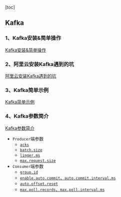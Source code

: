 [toc]

## Kafka

### 1、Kafka安装&简单操作
[Kafka安装&简单操作](doc/kafka_01_安装&简单操作.md)

### 2、阿里云安装Kafka遇到的坑
[阿里云安装Kafka遇到的坑](doc/kafka_02_阿里云安装Kafka遇到的坑.md)

### 3、Kafka简单示例
[Kafka简单示例](doc/kafka_03_Kafka简单示例.md)

### 4、Kafka参数简介
[Kafka参数简介](doc/kafka_04_Kafka参数简介.md)

- `Producer`端参数
    - [`acks`](doc/kafka_04_Kafka参数简介.md#11acks)
    - [`batch.size`](doc/kafka_04_Kafka参数简介.md#12batchsize)
    - [`linger.ms`](doc/kafka_04_Kafka参数简介.md#13lingerms)
    - [`max.request.size`](doc/kafka_04_Kafka参数简介.md#14maxrequestsize)
- `Consumer`端参数
    - [`group.id`](doc/kafka_04_Kafka参数简介.md#21groupid)
    - [`enable.auto.commit`、`auto.commit.interval.ms`](doc/kafka_04_Kafka参数简介.md#22enableautocommitautocommitintervalms)
    - [`auto.offset.reset`](doc/kafka_04_Kafka参数简介.md#23autooffsetreset)
    - [`max.poll.records`、`max.poll.interval.ms`](doc/kafka_04_Kafka参数简介.md#24maxpollrecordsmaxpollintervalms)